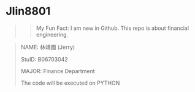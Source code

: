 Jlin8801
========
>>My Fun Fact: I am new in Github. This repo is about financial engineering.

> NAME: 林靖國 (Jerry)
>
> StuID: B06703042
>
> MAJOR: Finance Department
>
> The code will be executed on PYTHON
